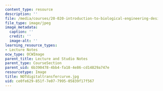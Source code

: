 ```yaml
---
content_type: resource
description: ''
file: /media/courses/20-020-introduction-to-biological-engineering-design-spring-2009/ce0fe629851f7e07799505839f17f567_NOTdigitaltransfercurve.jpg
file_type: image/jpeg
image_metadata:
  caption: ''
  credit: ''
  image-alt: ''
learning_resource_types:
- Lecture Notes
ocw_type: OCWImage
parent_title: Lecture and Studio Notes
parent_type: CourseSection
parent_uid: 6b390478-4bb4-fa18-4e86-cd14829a747e
resourcetype: Image
title: NOTdigitaltransfercurve.jpg
uid: ce0fe629-851f-7e07-7995-05839f17f567
---
```

